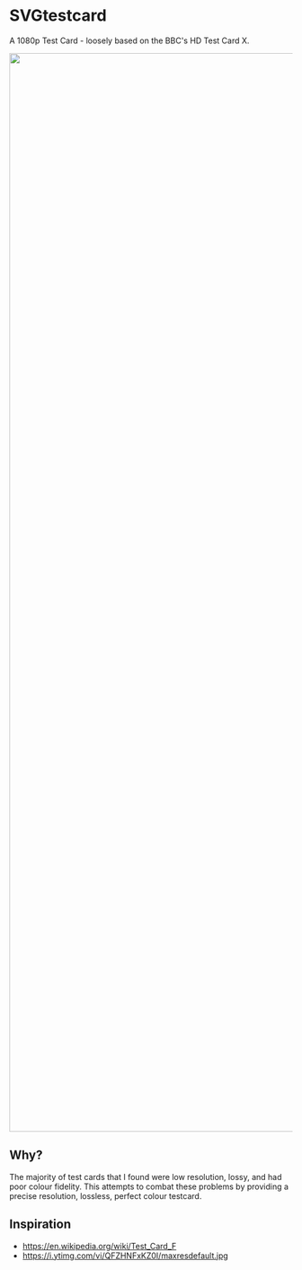 # SVGtestcard

A 1080p Test Card - loosely based on the BBC's HD Test Card X.

<img src="https://edent.github.io/SVGtestcard/TestCard.svg" width="1920" />

## Why?

The majority of test cards that I found were low resolution, lossy, and had poor colour fidelity. This attempts to combat these problems by providing a precise resolution, lossless, perfect colour testcard.

## Inspiration

* https://en.wikipedia.org/wiki/Test_Card_F
* https://i.ytimg.com/vi/QFZHNFxKZ0I/maxresdefault.jpg
